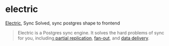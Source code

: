 # electric

[Electric](https://electric-sql.com/), Sync Solved, sync postgres shape to frontend

> Electric is a Postgres sync engine. It solves the hard problems of sync for you, including[ partial replication](https://electric-sql.com/docs/guides/shapes), [fan-out](https://electric-sql.com/docs/api/http#caching), and [data delivery](https://electric-sql.com/docs/api/http).

